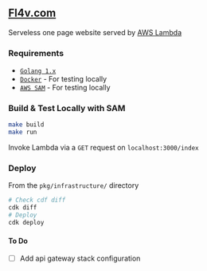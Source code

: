 ## [Fl4v.com](https://fl4v.com)

Serveless one page website served by [AWS Lambda](https://aws.amazon.com/lambda/)

### Requirements

- [`Golang 1.x`](https://golang.org/dl/)
- [`Docker`](https://www.docker.com/products/docker-desktop) - For testing locally
- [`AWS SAM`](https://docs.aws.amazon.com/serverless-application-model/latest/developerguide/serverless-getting-started.html) - For testing locally

### Build & Test Locally with SAM

```bash
make build
make run
```

Invoke Lambda via a `GET` request on `localhost:3000/index`

### Deploy

From the `pkg/infrastructure/` directory

```bash
# Check cdf diff
cdk diff
# Deploy
cdk deploy
```

#### To Do

- [ ] Add api gateway stack configuration
